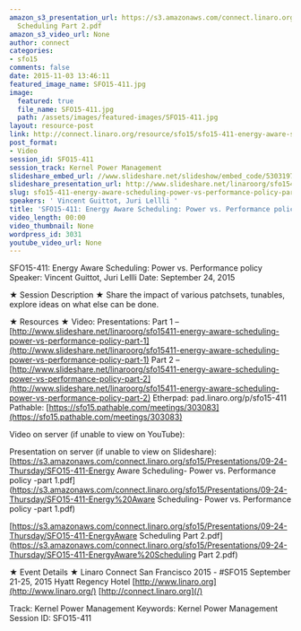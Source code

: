```yaml
---
amazon_s3_presentation_url: https://s3.amazonaws.com/connect.linaro.org/sfo15/Presentations/09-24-Thursday/SFO15-411-EnergyAware
  Scheduling Part 2.pdf
amazon_s3_video_url: None
author: connect
categories:
- sfo15
comments: false
date: 2015-11-03 13:46:11
featured_image_name: SFO15-411.jpg
image:
  featured: true
  file_name: SFO15-411.jpg
  path: /assets/images/featured-images/SFO15-411.jpg
layout: resource-post
link: http://connect.linaro.org/resource/sfo15/sfo15-411-energy-aware-scheduling-power-vs-performance-policy-part-2/
post_format:
- Video
session_id: SFO15-411
session_track: Kernel Power Management
slideshare_embed_url: //www.slideshare.net/slideshow/embed_code/53031975
slideshare_presentation_url: http://www.slideshare.net/linaroorg/sfo15411-energy-aware-scheduling-power-vs-performance-policy-part-2
slug: sfo15-411-energy-aware-scheduling-power-vs-performance-policy-part-2
speakers: ' Vincent Guittot, Juri Lellli '
title: 'SFO15-411: Energy Aware Scheduling: Power vs. Performance policy - Part 2'
video_length: 00:00
video_thumbnail: None
wordpress_id: 3031
youtube_video_url: None
---
```


SFO15-411: Energy Aware Scheduling: Power vs. Performance policy
Speaker: Vincent Guittot, Juri Lellli
Date: September 24, 2015

★ Session Description ★
Share the impact of various patchsets, tunables, explore ideas on what else can be done.

★ Resources ★
Video:
Presentations:
Part 1 – [http://www.slideshare.net/linaroorg/sfo15411-energy-aware-scheduling-power-vs-performance-policy-part-1](http://www.slideshare.net/linaroorg/sfo15411-energy-aware-scheduling-power-vs-performance-policy-part-1)
Part 2 – [http://www.slideshare.net/linaroorg/sfo15411-energy-aware-scheduling-power-vs-performance-policy-part-2](http://www.slideshare.net/linaroorg/sfo15411-energy-aware-scheduling-power-vs-performance-policy-part-2)
Etherpad: pad.linaro.org/p/sfo15-411
Pathable: [https://sfo15.pathable.com/meetings/303083](https://sfo15.pathable.com/meetings/303083)

Video on server (if unable to view on YouTube):

Presentation on server (if unable to view on Slideshare):
[https://s3.amazonaws.com/connect.linaro.org/sfo15/Presentations/09-24-Thursday/SFO15-411-Energy Aware Scheduling- Power vs. Performance policy -part 1.pdf](https://s3.amazonaws.com/connect.linaro.org/sfo15/Presentations/09-24-Thursday/SFO15-411-Energy%20Aware Scheduling- Power vs. Performance policy -part 1.pdf)

[https://s3.amazonaws.com/connect.linaro.org/sfo15/Presentations/09-24-Thursday/SFO15-411-EnergyAware Scheduling Part 2.pdf](https://s3.amazonaws.com/connect.linaro.org/sfo15/Presentations/09-24-Thursday/SFO15-411-EnergyAware%20Scheduling Part 2.pdf)

★ Event Details ★
Linaro Connect San Francisco 2015 - #SFO15
September 21-25, 2015
Hyatt Regency Hotel
[http://www.linaro.org](http://www.linaro.org/)
[http://connect.linaro.org](/)

Track: Kernel Power Management
Keywords: Kernel Power Management
Session ID: SFO15-411